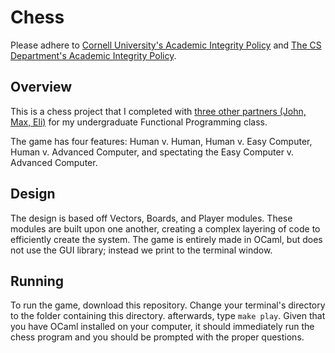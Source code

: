 # Chess

Please adhere to [Cornell University's Academic Integrity Policy](http://cuinfo.cornell.edu/aic.cfm) and [The CS Department's Academic Integrity Policy](http://www.cs.cornell.edu/undergrad/CSMajor#ai).

## Overview

This is a chess project that I completed with [three other partners (John, Max, Eli)](https://github.com/saaqebs/Chess/blob/master/authors.mli) for my undergraduate Functional Programming class. 

The game has four features: Human v. Human, Human v. Easy Computer, Human v. Advanced Computer, and spectating the Easy Computer v. Advanced Computer.

## Design

The design is based off Vectors, Boards, and Player modules. These modules are built upon one another, creating a complex layering of code to efficiently create the system. The game is entirely made in OCaml, but does not use the GUI library; instead we print to the terminal window. 

## Running

To run the game, download this repository. Change your terminal's directory to the folder containing this directory. afterwards, type `make play`. Given that you have OCaml installed on your computer, it should immediately run the chess program and you should be prompted with the proper questions.
